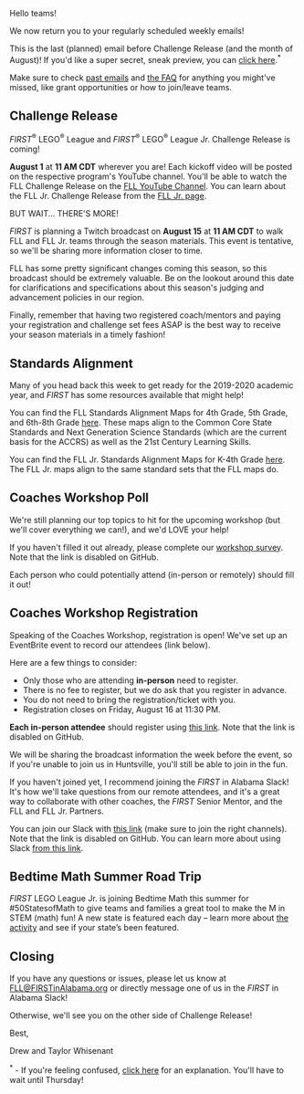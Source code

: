 Hello teams!

We now return you to your regularly scheduled weekly emails!

This is the last (planned) email before Challenge Release (and the month of August)! If you'd like a super secret, sneak preview, you can [click here](https://www.youtube.com/watch?v=dQw4w9WgXcQ).<sup>*</sup>

Make sure to check [past emails](https://github.com/drewwhis/first-in-alabama/tree/master/2019-2020/email-blasts) and [the FAQ](https://github.com/drewwhis/first-in-alabama/wiki/Frequently-Asked-Questions) for anything you might've missed, like grant opportunities or how to join/leave teams.

## Challenge Release

*FIRST*<sup>&reg;</sup> LEGO<sup>&reg;</sup> League and *FIRST*<sup>&reg;</sup> LEGO<sup>&reg;</sup> League Jr. Challenge Release is coming!

**August 1** at **11 AM CDT** wherever you are! Each kickoff video will be posted on the respective program's YouTube channel. You'll be able to watch the FLL Challenge Release on the [FLL YouTube Channel](https://www.youtube.com/user/FLLGlobal). You can learn about the FLL Jr. Challenge Release from the [FLL Jr. page](https://www.firstinspires.org/robotics/flljr/challenge-and-season).

BUT WAIT... THERE'S MORE!

*FIRST* is planning a Twitch broadcast on **August 15** at **11 AM CDT** to walk FLL and FLL Jr. teams through the season materials. This event is tentative, so we'll be sharing more information closer to time.

FLL has some pretty significant changes coming this season, so this broadcast should be extremely valuable. Be on the lookout around this date for clarifications and specifications about this season's judging and advancement policies in our region.

Finally, remember that having two registered coach/mentors and paying your registration and challenge set fees ASAP is the best way to receive your season materials in a timely fashion!


## Standards Alignment

Many of you head back this week to get ready for the 2019-2020 academic year, and *FIRST* has some resources available that might help!

You can find the FLL Standards Alignment Maps for 4th Grade, 5th Grade, and 6th-8th Grade [here](https://www.firstinspires.org/resource-library/fll/standard-alignment-map). These maps align to the Common Core State Standards and Next Generation Science Standards (which are the current basis for the ACCRS) as well as the 21st Century Learning Skills.

You can find the FLL Jr. Standards Alignment Maps for K-4th Grade [here](https://www.firstinspires.org/resource-library/flljr/standard-alignment-map). The FLL Jr. maps align to the same standard sets that the FLL maps do.


## Coaches Workshop Poll

We're still planning our top topics to hit for the upcoming workshop (but we'll cover everything we can!), and we'd LOVE your help!

If you haven't filled it out already, please complete our [workshop survey](). Note that the link is disabled on GitHub.

Each person who could potentially attend (in-person or remotely) should fill it out!


## Coaches Workshop Registration

Speaking of the Coaches Workshop, registration is open! We've set up an EventBrite event to record our attendees (link below).

Here are a few things to consider:
- Only those who are attending **in-person** need to register.
- There is no fee to register, but we do ask that you register in advance.
- You do not need to bring the registration/ticket with you.
- Registration closes on Friday, August 16 at 11:30 PM.

**Each in-person attendee** should register using [this link](). Note that the link is disabled on GitHub.

We will be sharing the broadcast information the week before the event, so if you're unable to join us in Huntsville, you'll still be able to join in the fun.

If you haven't joined yet, I recommend joining the *FIRST* in Alabama Slack! It's how we'll take questions from our remote attendees, and it's a great way to collaborate with other coaches, the *FIRST* Senior Mentor, and the FLL and FLL Jr. Partners.

You can join our Slack with [this link]() (make sure to join the right channels). Note that the link is disabled on GitHub. You can learn more about using Slack [from this link](https://get.slack.help/hc/en-us/categories/360000049043).

## Bedtime Math Summer Road Trip

*FIRST* LEGO League Jr. is joining Bedtime Math this summer for #50StatesofMath to give teams and families a great tool to make the M in STEM (math) fun! A new state is featured each day – learn more about [the activity](http://bedtimemath.org/road-trip-flljr/) and see if your state’s been featured.

## Closing

If you have any questions or issues, please let us know at FLL@FIRSTinAlabama.org or directly message one of us in the *FIRST* in Alabama Slack!

Otherwise, we'll see you on the other side of Challenge Release!

Best,

Drew and Taylor Whisenant

<sup>*</sup> - If you're feeling confused, [click here](https://en.wikipedia.org/wiki/Rickrolling) for an explanation. You'll have to wait until Thursday!